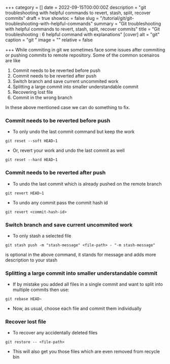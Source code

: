 +++
category = []
date = 2022-09-15T00:00:00Z
description = "git troubleshooting with helpful commands to revert, stash, split, recover commits"
draft = true
showtoc = false
slug = "/tutorial/git/git-troubleshooting-with-helpful-commands"
summary = "Git troubleshooting with helpful commands to revert, stash, split, recover commits"
title = "Git troubleshooting : 6 helpful command with explanations"
[cover]
alt = "git"
caption = "git "
image = ""
relative = false

+++
While commiting in git we sometimes face some issues after commiting or pushing commits to remote repository. Some of the common scenairos are like

1. Commit needs to be reverted before push
2. Commit needs to be reverted after push
3. Switch branch and save current uncommited work
4. Splitting a large commit into smaller understandable commit
5. Recovering lost file
6. Commit in the wrong branch

In these above mentioned case we can do something to fix.

### Commit needs to be reverted before push

* To only undo the last commit command but keep the work

`git reset --soft HEAD~1`

* Or, revert your work and undo the last commit as well

`git reset --hard HEAD~1`

### Commit needs to be reverted after push

* To undo the last commit which is already pushed on the remote branch

`git revert HEAD~1`

* To undo any commit pass the commit hash id

```git revert <commit-hash-id>```

### Switch branch and save current uncommited work

- To only stash a selected file 

```git stash push -m "stash-message" <file-path> - "-m stash-message"```

is optional in the above command, it stands for message and adds more description to your stash

### Splitting a large commit into smaller understandable commit

- If by mistake you added all files in a single commit and want to split into multiple commits then use:

```git rebase HEAD~```

- Now, as usual, choose each file and commit them individually

### Recover lost file

- To recover any accidentally deleted files

```git restore -- <file-path>```

- This will also get you those files which are even removed from recycle bin



